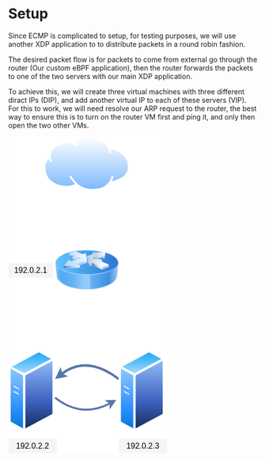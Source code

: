 # Setup

Since ECMP is complicated to setup, for testing purposes, we will use another XDP application to to distribute packets in a round robin fashion.

The desired packet flow is for packets to come from external go through the router (Our custom eBPF application), then the router forwards the packets to one of the two servers with our main XDP application.

To achieve this, we will create three virtual machines with three different diract IPs (DIP), and add another virtual IP to each of these servers (VIP). For this to work, we will need resolve our ARP request to the router, the best way to ensure this is to turn on the router VM first and ping it, and only then open the two other VMs.

![test setup](./setup.png)
